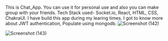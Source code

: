 This is Chat_App. You can use it for personal use and also you can make group with your friends.
Tech Stack used- Socket.io, React, HTML, CSS, ChakraUI.
I have build this app during my learing times. I got to know more about JWT authentication, Populate using mongodb.
![Screenshot (142)](https://user-images.githubusercontent.com/101392884/201879045-279ee93a-5942-461a-98b1-534501b2027b.png)

![Screenshot (143)](https://user-images.githubusercontent.com/101392884/201879252-8c213d43-11be-46eb-905b-8f70ca847a2a.png)
